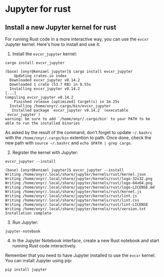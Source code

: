 # Jupyter for rust

## Install a new Jupyter kernel for rust

For running Rust code in a more interactive way, you can use the `evcxr` Jupyter kernel. Here's how to install and use it:

1. Install the `evcxr_jupyter` kernel:

<pre><div class="bg-black rounded-md mb-4"><div class="p-4 overflow-y-auto"><code class="!whitespace-pre hljs language-sh">cargo install evcxr_jupyter
</code></div></div></pre>

```shell
(base) [onyr@kenzael jupyter]$ cargo install evcxr_jupyter
    Updating crates.io index
  Downloaded evcxr_jupyter v0.14.2
  Downloaded 1 crate (53.7 KB) in 0.55s
  Installing evcxr_jupyter v0.14.2
[...]
Compiling evcxr_jupyter v0.14.2
    Finished release [optimized] target(s) in 1m 25s
  Installing /home/onyr/.cargo/bin/evcxr_jupyter
   Installed package `evcxr_jupyter v0.14.2` (executable `evcxr_jupyter`)
warning: be sure to add `/home/onyr/.cargo/bin` to your PATH to be able to run the installed binaries

```

As asked by the result of the command, don't forget to update `~/.bashrc` with the `/home/onyr/.cargo/bin` extention to path. Once done, check the new path with `source ~/.bashrc` and `echo $PATH | grep cargo`.

2. Register the kernel with Jupyter:

<pre><div class="bg-black rounded-md mb-4"><div class="p-4 overflow-y-auto"><code class="!whitespace-pre hljs language-sh">evcxr_jupyter --install
</code></div></div></pre>

```shell
(base) [onyr@kenzael jupyter]$ evcxr_jupyter --install
Writing /home/onyr/.local/share/jupyter/kernels/rust/kernel.json
Writing /home/onyr/.local/share/jupyter/kernels/rust/logo-32x32.png
Writing /home/onyr/.local/share/jupyter/kernels/rust/logo-64x64.png
Writing /home/onyr/.local/share/jupyter/kernels/rust/logo-LICENSE.md
Writing /home/onyr/.local/share/jupyter/kernels/rust/kernel.js
Writing /home/onyr/.local/share/jupyter/kernels/rust/lint.js
Writing /home/onyr/.local/share/jupyter/kernels/rust/lint.css
Writing /home/onyr/.local/share/jupyter/kernels/rust/lint-LICENSE
Writing /home/onyr/.local/share/jupyter/kernels/rust/version.txt
Installation complete

```

3. Run Jupyter:

<pre><div class="bg-black rounded-md mb-4"><div class="p-4 overflow-y-auto"><code class="!whitespace-pre hljs language-sh">jupyter-notebook
</code></div></div></pre>

4. In the Jupyter Notebook interface, create a new Rust notebook and start running Rust code interactively.

Remember that you need to have Jupyter installed to use the `evcxr` kernel. You can install Jupyter using pip:

<pre><div class="p-4 overflow-y-auto"><code class="!whitespace-pre hljs language-sh">pip install jupyter
</code></div></pre>
